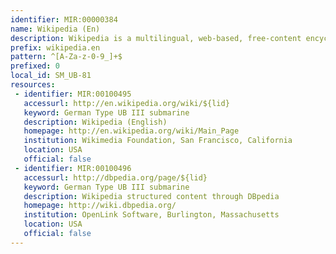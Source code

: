 ```yaml
---
identifier: MIR:00000384
name: Wikipedia (En)
description: Wikipedia is a multilingual, web-based, free-content encyclopedia project based on an openly editable model. It is written collaboratively by largely anonymous Internet volunteers who write without pay.
prefix: wikipedia.en
pattern: ^[A-Za-z-0-9_]+$
prefixed: 0
local_id: SM_UB-81
resources:
 - identifier: MIR:00100495
   accessurl: http://en.wikipedia.org/wiki/${lid}
   keyword: German Type UB III submarine
   description: Wikipedia (English)
   homepage: http://en.wikipedia.org/wiki/Main_Page
   institution: Wikimedia Foundation, San Francisco, California
   location: USA
   official: false
 - identifier: MIR:00100496
   accessurl: http://dbpedia.org/page/${lid}
   keyword: German Type UB III submarine
   description: Wikipedia structured content through DBpedia
   homepage: http://wiki.dbpedia.org/
   institution: OpenLink Software, Burlington, Massachusetts
   location: USA
   official: false
---
```

